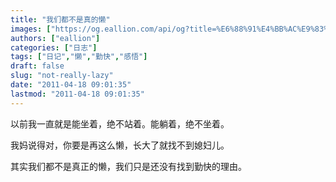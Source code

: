 ```yaml
---
title: "我们都不是真的懒"
images: ["https://og.eallion.com/api/og?title=%E6%88%91%E4%BB%AC%E9%83%BD%E4%B8%8D%E6%98%AF%E7%9C%9F%E7%9A%84%E6%87%92"]
authors: ["eallion"]
categories: ["日志"]
tags: ["日记","懒","勤快","感悟"]
draft: false
slug: "not-really-lazy"
date: "2011-04-18 09:01:35"
lastmod: "2011-04-18 09:01:35"
---
```


以前我一直就是能坐着，绝不站着。能躺着，绝不坐着。

我妈说得对，你要是再这么懒，长大了就找不到媳妇儿。

其实我们都不是真正的懒，我们只是还没有找到勤快的理由。
